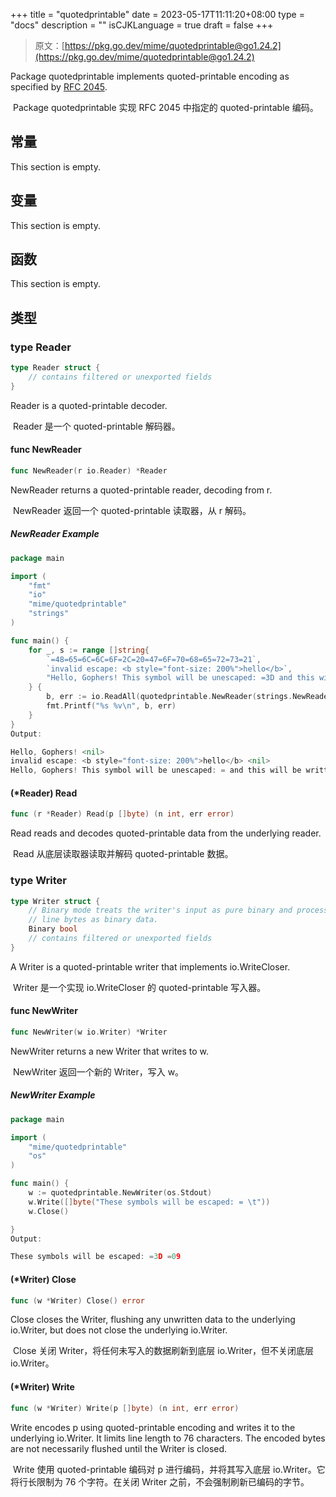+++
title = "quotedprintable"
date = 2023-05-17T11:11:20+08:00
type = "docs"
description = ""
isCJKLanguage = true
draft = false
+++
> 原文：[https://pkg.go.dev/mime/quotedprintable@go1.24.2](https://pkg.go.dev/mime/quotedprintable@go1.24.2)

Package quotedprintable implements quoted-printable encoding as specified by [RFC 2045](https://rfc-editor.org/rfc/rfc2045.html).

​	Package quotedprintable 实现 RFC 2045 中指定的 quoted-printable 编码。

## 常量

This section is empty.

## 变量

This section is empty.

## 函数

This section is empty.

## 类型

### type Reader

```go
type Reader struct {
	// contains filtered or unexported fields
}
```

Reader is a quoted-printable decoder.

​	Reader 是一个 quoted-printable 解码器。

#### func NewReader

```go
func NewReader(r io.Reader) *Reader
```

NewReader returns a quoted-printable reader, decoding from r.

​	NewReader 返回一个 quoted-printable 读取器，从 r 解码。

##### NewReader Example 

```go
package main

import (
	"fmt"
	"io"
	"mime/quotedprintable"
	"strings"
)

func main() {
	for _, s := range []string{
		`=48=65=6C=6C=6F=2C=20=47=6F=70=68=65=72=73=21`,
		`invalid escape: <b style="font-size: 200%">hello</b>`,
		"Hello, Gophers! This symbol will be unescaped: =3D and this will be written in =\r\none line.",
	} {
		b, err := io.ReadAll(quotedprintable.NewReader(strings.NewReader(s)))
		fmt.Printf("%s %v\n", b, err)
	}
}
Output:

Hello, Gophers! <nil>
invalid escape: <b style="font-size: 200%">hello</b> <nil>
Hello, Gophers! This symbol will be unescaped: = and this will be written in one line. <nil>
```

#### (*Reader) Read

```go
func (r *Reader) Read(p []byte) (n int, err error)
```

Read reads and decodes quoted-printable data from the underlying reader.

​	Read 从底层读取器读取并解码 quoted-printable 数据。

### type Writer

```go
type Writer struct {
	// Binary mode treats the writer's input as pure binary and processes end of
	// line bytes as binary data.
	Binary bool
	// contains filtered or unexported fields
}
```

A Writer is a quoted-printable writer that implements io.WriteCloser.

​	Writer 是一个实现 io.WriteCloser 的 quoted-printable 写入器。

#### func NewWriter

```go
func NewWriter(w io.Writer) *Writer
```

NewWriter returns a new Writer that writes to w.

​	NewWriter 返回一个新的 Writer，写入 w。

##### NewWriter Example

```go
package main

import (
	"mime/quotedprintable"
	"os"
)

func main() {
	w := quotedprintable.NewWriter(os.Stdout)
	w.Write([]byte("These symbols will be escaped: = \t"))
	w.Close()

}
Output:

These symbols will be escaped: =3D =09
```

#### (*Writer) Close

```go
func (w *Writer) Close() error
```

Close closes the Writer, flushing any unwritten data to the underlying io.Writer, but does not close the underlying io.Writer.

​	Close 关闭 Writer，将任何未写入的数据刷新到底层 io.Writer，但不关闭底层 io.Writer。

#### (*Writer) Write

```go
func (w *Writer) Write(p []byte) (n int, err error)
```

Write encodes p using quoted-printable encoding and writes it to the underlying io.Writer. It limits line length to 76 characters. The encoded bytes are not necessarily flushed until the Writer is closed.

​	Write 使用 quoted-printable 编码对 p 进行编码，并将其写入底层 io.Writer。它将行长限制为 76 个字符。在关闭 Writer 之前，不会强制刷新已编码的字节。